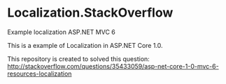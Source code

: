 # Localization.StackOverflow
Example localization ASP.NET MVC 6

This is a example of Localization in ASP.NET Core 1.0.

This repository is created to solved this question:
http://stackoverflow.com/questions/35433059/asp-net-core-1-0-mvc-6-resources-localization
